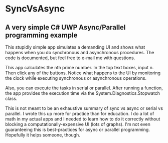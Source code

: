 # SyncVsAsync
## A very simple C# UWP Async/Parallel programming example
This stupidly simple app simulates a demanding UI and shows what happens when you do synchronous and asynchronous procedures. The code is documented, but feel free to e-mail me with questions.

This app calculates the nth prime number. In the top text boxes, input n. Then click any of the buttons. Notice what happens to the UI by monitoring the clock while executing synchronous or asynchronous operations.

Also, you can execute the tasks in serial or parallel. After running a function, the app provides the execution time via the System.Diagnostics.Stopwatch class.

This is not meant to be an exhaustive summary of sync vs async or serial vs parallel. I wrote this up more for practice than for education. I do a lot of math in my actual apps and I needed to learn how to do it correctly without blocking a computationally-expensive UI (lots of graphs). I'm not even guaranteeing this is best-practices for async or parallel programming. Hopefully it helps someone, though.

